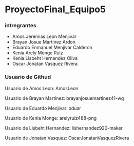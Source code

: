 # ProyectoFinal_Equipo5
### intregrantes 
- Amos Jeremias Leon Menjivar
- Brayan Josue Martinez Ardon
- Eduardo Enmanuel Menjivar Calderon
- Kenia Arely Monge Ruiz
- Kenia Lisbeht Hernandez Oliva
- Oscar Jonatan Vasquez Rivera
### Usuario de Githud
Usuario de Amos Leon: AmosLeon

Usuario de Brayan Martinez: brayanjosuemartinez41-wq

Usuario de Eduardo Menjivar: xduar

Usuario de Kenia Monge: arelyruiz488-png

Usuario de  Lisbeht Hernandez: lishernandez920-maker

Usuario de Jonatan Vasquez: OscarJonatanVasquezRivera
